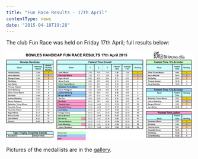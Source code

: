 ```yaml
---
title: "Fun Race Results - 17th April"
contentType: news
date: "2015-04-18T19:28"
---
```


The club Fun Race was held on Friday 17th April; full results below:

![handicap results](Bowles_Handicap_2015_Spring_Results.jpg)

Pictures of the medallists are in the [gallery](/gallery/2015).
